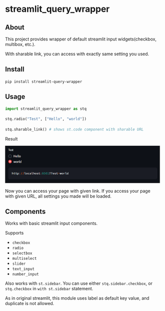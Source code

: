 # streamlit_query_wrapper

## About
This project provides wrapper of default streamlit input widgets(checkbox, multibox, etc.).

With sharable link, you can access with exactly same setting you used.

## Install
`pip install streamlit-query-wrapper`

## Usage

```python
import streamlit_query_wrapper as stq

stq.radio("Test", ["Hello", "world"])

stq.sharable_link() # shows st.code component with sharable URL
```

Result


<img src="https://github.com/minolee/streamlit_query_wrapper/blob/main/readme/basic.png?raw=true" alt="drawing"/>

Now you can access your page with given link. If you access your page with given URL, all settings you made will be loaded.

## Components
Works with basic streamlit input components.

Supports
* `checkbox`
* `radio`
* `selectbox`
* `multiselect`
* `slider`
* `text_input`
* `number_input`

Also works with `st.sidebar`. You can use either `stq.sidebar.checkbox`, or `stq.checkbox` in `with st.sidebar` statement.

As in original streamlit, this module uses label as default key value, and duplicate is not allowed.